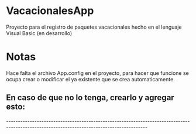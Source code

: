 # VacacionalesApp

Proyecto para el registro de paquetes vacacionales hecho en el lenguaje Visual Basic (en desarrollo)

# Notas

Hace falta el archivo App.config en el proyecto, para hacer que funcione se ocupa crear o modificar el ya existente que se crea automaticamente.

En caso de que no lo tenga, crearlo y agregar esto:
------------------------------------------------------------------------------------------------------------------------------------------
<?xml version="1.0" encoding="utf-8" ?>
<configuration>
    <startup>
        <supportedRuntime version="v4.0" sku=".NETFramework,Version=v4.6.1" />
    </startup>

  <connectionStrings>
    <add name="ConexionMySQL" connectionString="SERVER=yourserver; DATABASE=yourdatabase; UID=yourdatabaseuser; PASSWORD=yourpassword"/>
  </connectionStrings>
</configuration>
------------------------------------------------------------------------------------------------------------------------------------------

